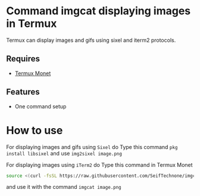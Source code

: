 # Command imgcat displaying images in Termux
Termux can display images and gifs using sixel and iterm2 protocols.

## Requires
+ [Termux Monet](https://github.com/KitsunedFox/termux-monet/releases)

## Features
+ One command setup

# How to use
For displaying images and gifs using `Sixel`
do Type this command
```pkg install libsixel```
and use `img2sixel image.png`

For displaying images using `iTerm2`
do Type this command in Termux Monet
```bash
source <(curl -fsSL https://raw.githubusercontent.com/SeifTechnone/imgcat/main/imgcat.sh)
```
and use it with the command `imgcat image.png`